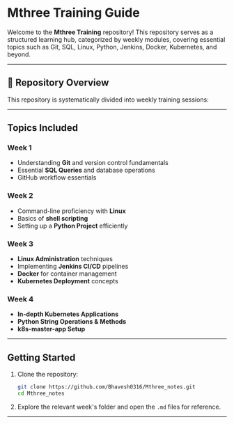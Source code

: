 # Mthree Training Guide

Welcome to the **Mthree Training** repository! This repository serves as a structured learning hub, categorized by weekly modules, covering essential topics such as Git, SQL, Linux, Python, Jenkins, Docker, Kubernetes, and beyond.

---

## 📁 Repository Overview

This repository is systematically divided into weekly training sessions:


---

##  Topics Included

### **Week 1**

- Understanding **Git** and version control fundamentals
- Essential **SQL Queries** and database operations
- GitHub workflow essentials

### **Week 2**

- Command-line proficiency with **Linux**
- Basics of **shell scripting**
- Setting up a **Python Project** efficiently

### **Week 3**

- **Linux Administration** techniques
- Implementing **Jenkins CI/CD** pipelines
- **Docker** for container management
- **Kubernetes Deployment** concepts

### **Week 4**

- **In-depth Kubernetes Applications**
- **Python String Operations & Methods**
- **k8s-master-app Setup**

---

##  Getting Started

1. Clone the repository:
   ```bash
   git clone https://github.com/Bhavesh0316/Mthree_notes.git
   cd Mthree_notes
   ```
   
2. Explore the relevant week's folder and open the `.md` files for reference.

---





